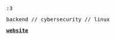 
<samp>

:3

backend // cybersecurity // linux

<a href="https://nisarga.me"><strong>website</strong></a>

<samp>
